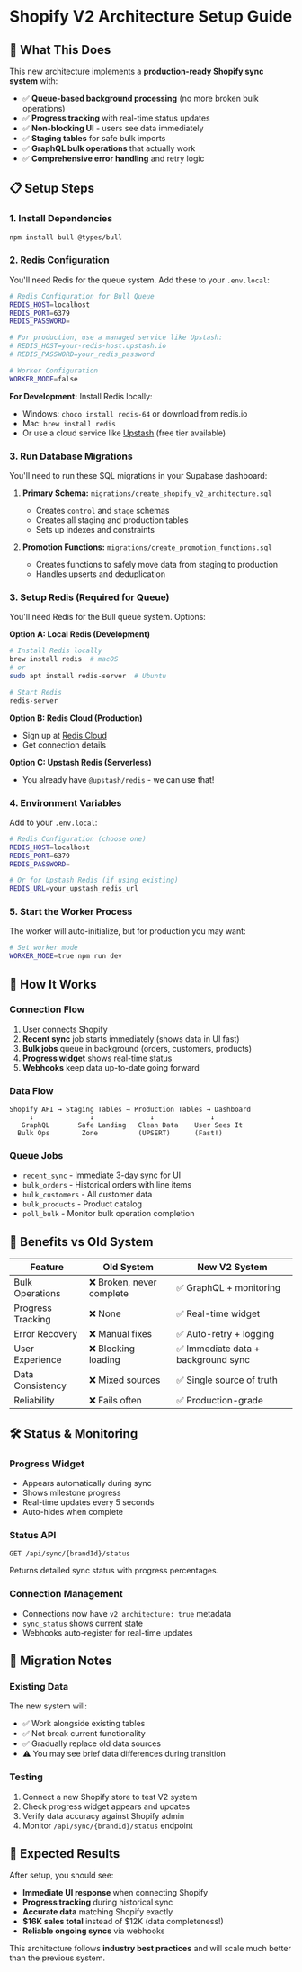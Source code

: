 # Shopify V2 Architecture Setup Guide

## 🚀 **What This Does**
This new architecture implements a **production-ready Shopify sync system** with:
- ✅ **Queue-based background processing** (no more broken bulk operations)
- ✅ **Progress tracking** with real-time status updates
- ✅ **Non-blocking UI** - users see data immediately
- ✅ **Staging tables** for safe bulk imports  
- ✅ **GraphQL bulk operations** that actually work
- ✅ **Comprehensive error handling** and retry logic

## 📋 **Setup Steps**

### 1. Install Dependencies
```bash
npm install bull @types/bull
```

### 2. Redis Configuration
You'll need Redis for the queue system. Add these to your `.env.local`:

```bash
# Redis Configuration for Bull Queue
REDIS_HOST=localhost
REDIS_PORT=6379
REDIS_PASSWORD=

# For production, use a managed service like Upstash:
# REDIS_HOST=your-redis-host.upstash.io
# REDIS_PASSWORD=your_redis_password

# Worker Configuration  
WORKER_MODE=false
```

**For Development:** Install Redis locally:
- Windows: `choco install redis-64` or download from redis.io
- Mac: `brew install redis`
- Or use a cloud service like [Upstash](https://upstash.com/) (free tier available)

### 3. Run Database Migrations
You'll need to run these SQL migrations in your Supabase dashboard:

1. **Primary Schema:** `migrations/create_shopify_v2_architecture.sql`
   - Creates `control` and `stage` schemas
   - Creates all staging and production tables
   - Sets up indexes and constraints

2. **Promotion Functions:** `migrations/create_promotion_functions.sql`
   - Creates functions to safely move data from staging to production
   - Handles upserts and deduplication

### 3. Setup Redis (Required for Queue)
You'll need Redis for the Bull queue system. Options:

**Option A: Local Redis (Development)**
```bash
# Install Redis locally
brew install redis  # macOS
# or 
sudo apt install redis-server  # Ubuntu

# Start Redis
redis-server
```

**Option B: Redis Cloud (Production)**
- Sign up at [Redis Cloud](https://redis.com/try-free/)
- Get connection details

**Option C: Upstash Redis (Serverless)**
- You already have `@upstash/redis` - we can use that!

### 4. Environment Variables
Add to your `.env.local`:
```bash
# Redis Configuration (choose one)
REDIS_HOST=localhost
REDIS_PORT=6379
REDIS_PASSWORD=

# Or for Upstash Redis (if using existing)
REDIS_URL=your_upstash_redis_url
```

### 5. Start the Worker Process
The worker will auto-initialize, but for production you may want:
```bash
# Set worker mode
WORKER_MODE=true npm run dev
```

## 🔄 **How It Works**

### **Connection Flow**
1. User connects Shopify
2. **Recent sync** job starts immediately (shows data in UI fast)
3. **Bulk jobs** queue in background (orders, customers, products)
4. **Progress widget** shows real-time status
5. **Webhooks** keep data up-to-date going forward

### **Data Flow**
```
Shopify API → Staging Tables → Production Tables → Dashboard
     ↓              ↓              ↓              ↓
   GraphQL       Safe Landing   Clean Data    User Sees It
  Bulk Ops        Zone          (UPSERT)      (Fast!)
```

### **Queue Jobs**
- `recent_sync` - Immediate 3-day sync for UI
- `bulk_orders` - Historical orders with line items
- `bulk_customers` - All customer data  
- `bulk_products` - Product catalog
- `poll_bulk` - Monitor bulk operation completion

## 🎯 **Benefits vs Old System**

| Feature | Old System | New V2 System |
|---------|------------|---------------|
| Bulk Operations | ❌ Broken, never complete | ✅ GraphQL + monitoring |
| Progress Tracking | ❌ None | ✅ Real-time widget |
| Error Recovery | ❌ Manual fixes | ✅ Auto-retry + logging |
| User Experience | ❌ Blocking loading | ✅ Immediate data + background sync |
| Data Consistency | ❌ Mixed sources | ✅ Single source of truth |
| Reliability | ❌ Fails often | ✅ Production-grade |

## 🛠 **Status & Monitoring**

### **Progress Widget**
- Appears automatically during sync
- Shows milestone progress
- Real-time updates every 5 seconds
- Auto-hides when complete

### **Status API**
```
GET /api/sync/{brandId}/status
```
Returns detailed sync status with progress percentages.

### **Connection Management**
- Connections now have `v2_architecture: true` metadata
- `sync_status` shows current state
- Webhooks auto-register for real-time updates

## 🚨 **Migration Notes**

### **Existing Data**
The new system will:
- ✅ Work alongside existing tables
- ✅ Not break current functionality  
- ✅ Gradually replace old data sources
- ⚠️  You may see brief data differences during transition

### **Testing**
1. Connect a new Shopify store to test V2 system
2. Check progress widget appears and updates
3. Verify data accuracy against Shopify admin
4. Monitor `/api/sync/{brandId}/status` endpoint

## 🎉 **Expected Results**

After setup, you should see:
- **Immediate UI response** when connecting Shopify
- **Progress tracking** during historical sync
- **Accurate data** matching Shopify exactly
- **$16K sales total** instead of $12K (data completeness!)
- **Reliable ongoing syncs** via webhooks

This architecture follows **industry best practices** and will scale much better than the previous system.
